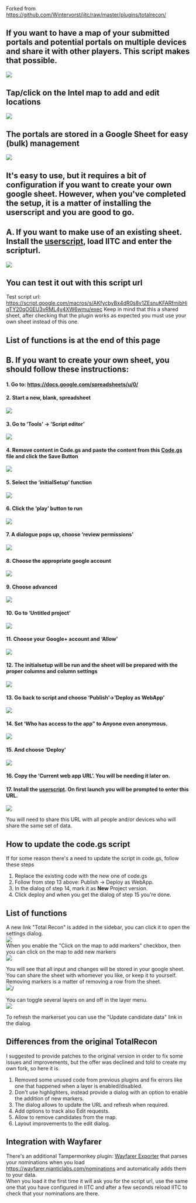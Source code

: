 Forked from https://github.com/Wintervorst/iitc/raw/master/plugins/totalrecon/

## If you want to have a map of your submitted portals and potential portals on multiple devices and share it with other players. This script makes that possible.

<img src="https://gitlab.com/AlfonsoML/wayfarer/raw/master/assets/markersonthemap.png"></img><br/>
## Tap/click on the Intel map to add and edit locations<br/>
<img src="https://gitlab.com/AlfonsoML/wayfarer/raw/master/assets/mapwitheditdialogue.png"></img><br/>
## The portals are stored in a Google Sheet for easy (bulk) management<br/>
<img src="https://gitlab.com/AlfonsoML/wayfarer/raw/master/assets/filledsheet.png"></img><br/>

## It's easy to use, but it requires a bit of configuration if you want to create your own google sheet. However, when you've completed the setup, it is a matter of installing the userscript and you are good to go.

## A. If you want to make use of an existing sheet. Install the <a href="https://gitlab.com/AlfonsoML/wayfarer/raw/master/wayfarer-planner.user.js">userscript</a>, load IITC and enter the scripturl.<br/>
<img src="https://gitlab.com/AlfonsoML/wayfarer/raw/master/assets/enterscripturl.png"></img><br/>
## You can test it out with this script url
Test script url: https://script.google.com/macros/s/AKfycbyBx4dR0s8v1ZEsnuKFARfmibHiqTY20qO0EU3vRML4y4XW6wmu/exec Keep in mind that this a shared sheet, after checking that the plugin works as expected you must use your own sheet instead of this one.

## List of functions is at the end of this page

## B. If you want to create your own sheet, you should follow these instructions:

#### 1. Go to: https://docs.google.com/spreadsheets/u/0/
#### 2. Start a new, blank, spreadsheet<br/>
<img src="https://gitlab.com/AlfonsoML/wayfarer/raw/master/assets/startnewspreadsheet.png"></img><br/>

#### 3. Go to ‘Tools’ -> ‘Script editor’<br/>
<img src="https://gitlab.com/AlfonsoML/wayfarer/raw/master/assets/toolsmenu.png"></img><br/>

#### 4. Remove content in Code.gs and paste the content from this <a href="Code.gs">Code.gs</a> file and click the Save Button<br/>
<img src="https://gitlab.com/AlfonsoML/wayfarer/raw/master/assets/setsheetscriptcontent.png"></img><br/>

#### 5. Select the ‘initialSetup’ function<br/>
<img src="https://gitlab.com/AlfonsoML/wayfarer/raw/master/assets/set initialsetup.png"></img><br/>

#### 6. Click the ‘play’ button to run<br/>
<img src="https://gitlab.com/AlfonsoML/wayfarer/raw/master/assets/run initialsetup.png"></img><br/>

#### 7. A dialogue pops up, choose ‘review permissions’<br/>
<img src="https://gitlab.com/AlfonsoML/wayfarer/raw/master/assets/authorizationrequired.png"></img><br/>

#### 8. Choose the appropriate google account<br/>
<img src="https://gitlab.com/AlfonsoML/wayfarer/raw/master/assets/choosegoogleaccount.png"></img><br/>

#### 9. Choose advanced<br/>
<img src="https://gitlab.com/AlfonsoML/wayfarer/raw/master/assets/chooseadvanced.png"></img><br/>

#### 10. Go to ‘Untitled project’<br/>
<img src="https://gitlab.com/AlfonsoML/wayfarer/raw/master/assets/gotountitled.png"></img><br/>

#### 11. Choose your Google+ account and ‘Allow’<br/>
<img src="https://gitlab.com/AlfonsoML/wayfarer/raw/master/assets/choose allow.png"></img><br/>

#### 12. The initialsetup will be run and the sheet will be prepared with the proper columns and column settings<br/>
<img src="https://gitlab.com/AlfonsoML/wayfarer/raw/master/assets/sheetcolumnsfilled.png"></img><br/>

#### 13. Go back to script and choose ‘Publish’->’Deploy as WebApp’<br/>
<img src="https://gitlab.com/AlfonsoML/wayfarer/raw/master/assets/publishwebapp.png"></img><br/>

#### 14. Set ‘Who has access to the app” to Anyone even anonymous.<br/>
<img src="https://gitlab.com/AlfonsoML/wayfarer/raw/master/assets/deploywebapp.png"></img><br/>

#### 15. And choose ‘Deploy’<br/>
<img src="https://gitlab.com/AlfonsoML/wayfarer/raw/master/assets/webapppublished.png"></img><br/>

#### 16. Copy the ‘Current web app URL’. You will be needing it later on.<br/>

#### 17. Install the <a href="https://gitlab.com/AlfonsoML/wayfarer/raw/master/wayfarer-planner.user.js">userscript</a>. On first launch you will be prompted to enter this URL.<br/>
<img src="https://gitlab.com/AlfonsoML/wayfarer/raw/master/assets/enterscripturl.png"></img><br/>

You will need to share this URL with all people and/or devices who will share the same set of data.

## How to update the code.gs script
If for some reason there's a need to update the script in code.gs, follow these steps
1. Replace the existing code with the new one of code.gs  
2. Follow from step 13 above: Publish -> Deploy as WebApp.  
3. In the dialog of step 14, mark it as **New** Project version.   
4. Click deploy and when you get the dialog of step 15 you're done.  

## List of functions
A new link "Total Recon" is added in the sidebar, you can click it to open the settings dialog.<br />
<img src="https://gitlab.com/AlfonsoML/wayfarer/raw/master/assets/dialog.png"></img><br/>
When you enable the "Click on the map to add markers" checkbox, then you can click on the map to add new markers<br />
<img src="https://gitlab.com/AlfonsoML/wayfarer/raw/master/assets/clickonmap.png"></img><br/>

You will see that all input and changes will be stored in your google sheet. You can share the sheet with whomever you like, or keep it to yourself. Removing markers is a matter of removing a row from the sheet.<br/>
<img src="https://gitlab.com/AlfonsoML/wayfarer/raw/master/assets/filledsheet.png"></img>/<br/>

You can toggle several layers on and off in the layer menu.<br/>
<img src="https://gitlab.com/AlfonsoML/wayfarer/raw/master/assets/layerselection.png"></img><br/>

To refresh the markerset you can use the "Update candidate data" link in the dialog.

## Differences from the original TotalRecon
I suggested to provide patches to the original version in order to fix some issues and improvements, but the offer was declined and told to create my own fork, so here it is.  
1. Removed some unused code from previous plugins and fix errors like one that happened when a layer is enabled/disabled.  
2. Don't use highlighters, instead provide a dialog with an option to enable the addition of new markers.  
3. The dialog allows to update the URL and refresh when required.  
4. Add options to track also Edit requests.
5. Allow to remove candidates from the map.  
6. Layout improvements to the edit dialog.

## Integration with Wayfarer
There's an additional Tampermonkey plugin: <a href='https://gitlab.com/AlfonsoML/wayfarer/raw/master/wayfarer-exporter.user.js'>Wayfarer Exporter</a> that parses your nominations when you load https://wayfarer.nianticlabs.com/nominations and automatically adds them to your data.  
When you load it the first time it will ask you for the script url, use the same one that you have configured in IITC and after a few seconds reload IITC to check that your nominations are there.

